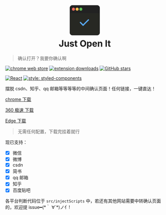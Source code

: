 <h1 align="center">
  <br>
  <a href="#"><img src="https://raw.githubusercontent.com/elegantYU/just-open-it/master/public/icons/icon.png" alt="Just Open It" width="100"></a>
  <br>
  Just Open It
  <br>
</h1>

> 确认打开？我要你确认啊

[![chrome web store](https://img.shields.io/chrome-web-store/v/mibogfohjjfppmobdajcjeobbfnobmfo.svg)](https://chrome.google.com/webstore/detail/mibogfohjjfppmobdajcjeobbfnobmfo)
[![extension downloads](https://img.shields.io/chrome-web-store/users/mibogfohjjfppmobdajcjeobbfnobmfo.svg?label=users)](https://chrome.google.com/webstore/detail/mibogfohjjfppmobdajcjeobbfnobmfo)
[![GitHub stars](https://img.shields.io/github/stars/elegantYU/just-open-it)](https://github.com/elegantYU/just-open-it/stargazers)

[![React](https://img.shields.io/badge/react-react17.0.1-blue)](https://github.com/facebook/react)
[![style: styled-components](https://img.shields.io/badge/style-%F0%9F%92%85%20styled--components-orange.svg?colorB=daa357&colorA=db748e)](https://github.com/styled-components/styled-components)

摆脱 csdn、知乎、qq 邮箱等等等等的中间确认页面！任何链接，一键直达！

[chrome 下载](https://chrome.google.com/webstore/detail/mibogfohjjfppmobdajcjeobbfnobmfo)

[360 极速 下载](https://ext.chrome.360.cn/webstore/search/just%20open%20it)

[Edge 下载](https://microsoftedge.microsoft.com/addons/detail/chknnngdgbfaomnggjadegjpeckadokb)

> 无需任何配置，下载完挂着就行

现已支持：

- [x] 微信
- [x] 微博
- [x] csdn
- [x] 简书
- [x] qq 邮箱
- [x] 知乎
- [x] 百度贴吧

各平台判断代码位于 `src/injectScripts` 中，若还有其他网站需要中转确认页面的，欢迎提 issue━(\*｀ ∀´\*)ノ亻!
